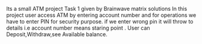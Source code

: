Its a small ATM project Task 1 given by Brainwave matrix solutions
In this project user access ATM by entering account number and for operations we have to enter PIN for security purpose.
if we enter wrong pin it will throw to details i.e account number means staring point .
User can Deposit,Withdraw,see Available balance.
